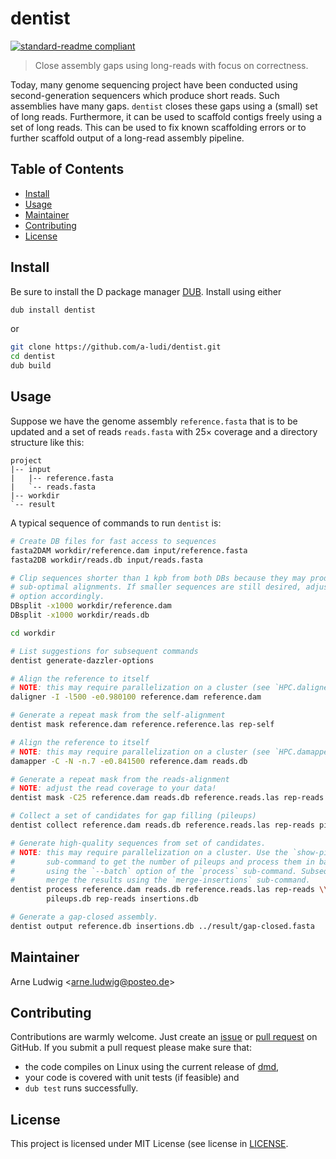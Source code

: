 dentist
=========

[![standard-readme compliant](https://img.shields.io/badge/readme%20style-standard-brightgreen.svg?style=flat-square)](https://github.com/RichardLitt/standard-readme)

> Close assembly gaps using long-reads with focus on correctness.

Today, many genome sequencing project have been conducted using second-generation sequencers which produce short reads. Such assemblies have many gaps. `dentist` closes these gaps using a (small) set of long reads. Furthermore, it can be used to scaffold contigs freely using a set of long reads. This can be used to fix known scaffolding errors or to further scaffold output of a long-read assembly pipeline.


Table of Contents
-----------------

- [Install](#install)
- [Usage](#usage)
- [Maintainer](#maintainer)
- [Contributing](#contributing)
- [License](#license)


Install
--------

Be sure to install the D package manager [DUB][DUB]. Install using either

```sh
dub install dentist
```

or

```sh
git clone https://github.com/a-ludi/dentist.git
cd dentist
dub build
```


[DUB]: https://code.dlang.org/download "Download DUB"

Usage
-----

Suppose we have the genome assembly `reference.fasta` that is to be updated and a set of reads `reads.fasta` with 25× coverage and a directory structure like this:

```
project
|-- input
|   |-- reference.fasta
|   `-- reads.fasta
|-- workdir
`-- result
```

A typical sequence of commands to run `dentist` is:

```sh
# Create DB files for fast access to sequences
fasta2DAM workdir/reference.dam input/reference.fasta
fasta2DB workdir/reads.db input/reads.fasta

# Clip sequences shorter than 1 kpb from both DBs because they may produce
# sub-optimal alignments. If smaller sequences are still desired, adjust the -x
# option accordingly.
DBsplit -x1000 workdir/reference.dam
DBsplit -x1000 workdir/reads.db

cd workdir

# List suggestions for subsequent commands
dentist generate-dazzler-options

# Align the reference to itself
# NOTE: this may require parallelization on a cluster (see `HPC.daligner`).
daligner -I -l500 -e0.980100 reference.dam reference.dam

# Generate a repeat mask from the self-alignment
dentist mask reference.dam reference.reference.las rep-self

# Align the reference to itself
# NOTE: this may require parallelization on a cluster (see `HPC.damapper`).
damapper -C -N -n.7 -e0.841500 reference.dam reads.db

# Generate a repeat mask from the reads-alignment
# NOTE: adjust the read coverage to your data!
dentist mask -C25 reference.dam reads.db reference.reads.las rep-reads

# Collect a set of candidates for gap filling (pileups)
dentist collect reference.dam reads.db reference.reads.las rep-reads pileups.db

# Generate high-quality sequences from set of candidates.
# NOTE: this may require parallelization on a cluster. Use the `show-pile-ups`
#       sub-command to get the number of pileups and process them in batches
#       using the `--batch` option of the `process` sub-command. Subsequently, 
#       merge the results using the `merge-insertions` sub-command.
dentist process reference.dam reads.db reference.reads.las rep-reads \\
        pileups.db rep-reads insertions.db

# Generate a gap-closed assembly.
dentist output reference.db insertions.db ../result/gap-closed.fasta
```


Maintainer
----------

Arne Ludwig &lt;<arne.ludwig@posteo.de>&gt;


Contributing
------------

Contributions are warmly welcome. Just create an [issue][gh-issues] or [pull request][gh-pr] on GitHub. If you submit a pull request please make sure that:

- the code compiles on Linux using the current release of [dmd][dmd-download],
- your code is covered with unit tests (if feasible) and
- `dub test` runs successfully.


[gh-issues]: https://github.com/a-ludi/dentist/issues
[gh-pr]: https://github.com/a-ludi/dentist/pulls
[dmd-download]: https://dlang.org/download.html#dmd


License
-------

This project is licensed under MIT License (see license in [LICENSE](./LICENSE).
